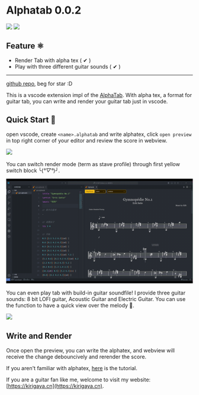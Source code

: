 # Alphatab 0.0.2

![](https://img.shields.io/badge/typescript-blue)
![](https://img.shields.io/badge/alphatab.js-org)

## Feature ⚛️

- Render Tab with alpha tex ( ✔ )
- Play with three different guitar sounds ( ✔ )


---

[github repo](https://github.com/LSTM-Kirigaya/vscode-alphatab), beg for star :D

This is a vscode extension impl of the [AlphaTab](https://alphatab.net/). With alpha tex, a format for guitar tab, you can write and render your guitar tab just in vscode.

## Quick Start 🪽

open vscode, create `<name>.alphatab` and write alphatex, click `open preview` in top right corner of your editor and review the score in webview.

<img src="https://github.com/LSTM-Kirigaya/vscode-alphatab/blob/main/figure/output-1.gif?raw=true" />

You can switch render mode (term as stave profile) through first yellow switch block ╰(*°▽°*)╯.

<img src="https://github.com/LSTM-Kirigaya/vscode-alphatab/blob/main/figure/output-2.gif?raw=true" />

You can even play tab with build-in guitar soundfile! I provide three guitar sounds: 8 bit LOFI guitar, Acoustic Guitar and Electric Guitar. You can use the function to have a quick view over the melody 🎸.

<img src="https://github.com/LSTM-Kirigaya/vscode-alphatab/blob/main/figure/output-3.gif?raw=true" />

## Write and Render

Once open the preview, you can write the alphatex, and webview will receive the change debouncively and rerender the score.

If you aren't familiar with alphatex, [here](https://alphatab.net/docs/alphatex/introduction/) is the tutorial.

If you are a guitar fan like me, welcome to visit my website: [https://kirigaya.cn](https://kirigaya.cn).